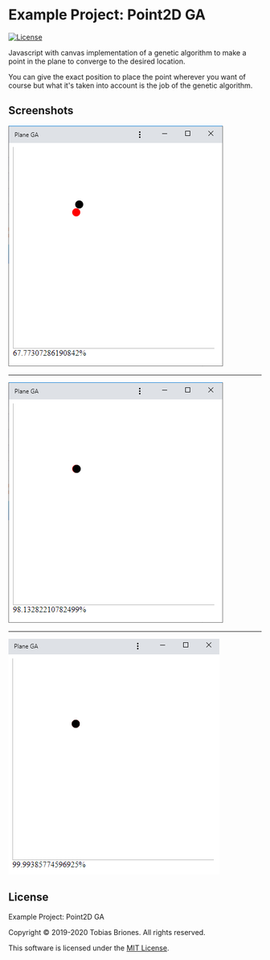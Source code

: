 # Example Project: Point2D GA

[![License](https://img.shields.io/github/license/tobiasbriones/example.cs.optimization.algorithm.web.point2d_ga)](https://github.com/TobiasBriones/example.cs.optimization.algorithm.web.point2d_ga/blob/master/LICENSE)

Javascript with canvas implementation of a genetic algorithm to make a point in the plane to
converge to the desired location.

You can give the exact position to place the point wherever you want of course but what it's taken
into account is the job of the genetic algorithm.

## Screenshots

[![Screenshot 1](https://raw.githubusercontent.com/TobiasBriones/images/master/example-projects/example.cs.optimization.algorithm.web.point2d-ga/screenshot-1.png)](https://github.com/TobiasBriones/images/tree/master/example-projects)

---

[![Screenshot 2](https://raw.githubusercontent.com/TobiasBriones/images/master/example-projects/example.cs.optimization.algorithm.web.point2d-ga/screenshot-2.png)](https://github.com/TobiasBriones/images/tree/master/example-projects)

---

[![Screenshot 3](https://raw.githubusercontent.com/TobiasBriones/images/master/example-projects/example.cs.optimization.algorithm.web.point2d-ga/screenshot-3.png)](https://github.com/TobiasBriones/images/tree/master/example-projects)

## License

Example Project: Point2D GA

Copyright © 2019-2020 Tobias Briones. All rights reserved.

This software is licensed under
the [MIT License](https://github.com/TobiasBriones/example.cs.optimization.algorithm.web.point2d-ga/blob/master/LICENSE).
